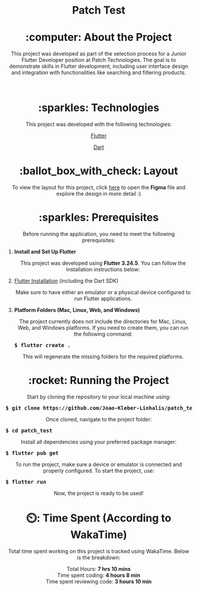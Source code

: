 <h1 align="center">Patch Test</h1>

<h1 align="center">:computer: About the Project</h1>
<p align="center">This project was developed as part of the selection process for a Junior Flutter Developer position at Patch Technologies. The goal is to demonstrate skills in Flutter development, including user interface design and integration with functionalities like searching and filtering products.</p>
<br />

<h1 align="center">:sparkles: Technologies</h1>
<p align="center">This project was developed with the following technologies:</h1>
<br />

<p align="center"><a href="https://flutter.dev/">Flutter</a></p>
<p align="center"><a href="https://dart.dev/">Dart</a></p>


<h1 align="center">:ballot_box_with_check: Layout</h1>
<p align="center">To view the layout for this project, click <a href="https://www.figma.com/design/HIpjellzQE0VO1T4sEVSbA/2025%2FQ1%2Fskill-test">here</a> to open the <strong>Figma</strong> file and explore the design in more detail :)</p>

<h1 align="center">:sparkles: Prerequisites</h1>

<p align="center">Before running the application, you need to meet the following prerequisites:</p>

1. **Install and Set Up Flutter**
   <p align="center">This project was developed using <strong>Flutter 3.24.5</strong>. You can follow the installation instructions below:</p>

     <li><a href="https://flutter.dev/docs/get-started/install">Flutter Installation</a> (including the Dart SDK)</li>

   <p align="center">Make sure to have either an emulator or a physical device configured to run Flutter applications.</p>

2. **Platform Folders (Mac, Linux, Web, and Windows)**
   <p align="center">The project currently does not include the directories for Mac, Linux, Web, and Windows platforms. If you need to create them, you can run the following command:</p>
   <pre><strong>$ flutter create .</strong></pre>

   <p align="center">This will regenerate the missing folders for the required platforms.</p>

<h1 align="center">:rocket: Running the Project</h1>
<p align="center">Start by cloning the repository to your local machine using:</p>
<pre><strong>$ git clone https://github.com/Joao-Kleber-Linhalis/patch_test</strong></pre>

<p align="center">Once cloned, navigate to the project folder:</p>
<pre><strong>$ cd patch_test</strong></pre>

<p align="center">Install all dependencies using your preferred package manager:</p>
<pre><strong>$ flutter pub get</strong></pre>

<p align="center">To run the project, make sure a device or emulator is connected and properly configured. To start the project, use:</p>
<pre><strong>$ flutter run</strong></pre>

<p align="center">Now, the project is ready to be used!</p>

<h1 align="center">⏲️: Time Spent (According to WakaTime)</h1>
<p align="center">Total time spent working on this project is tracked using WakaTime. Below is the breakdown:</p>
<p align="center">
  Total Hours: <strong>7 hrs 10 mins</strong><br>
  Time spent coding: <strong>4 hours 8 min</strong><br>
  Time spent reviewing code: <strong>3 hours 10 min</strong>
</p>
